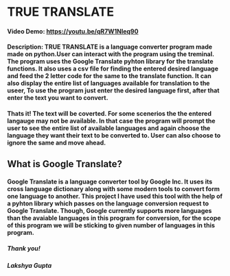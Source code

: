 # TRUE TRANSLATE
#### Video Demo:  https://youtu.be/qR7W1Nleq90
#### Description: TRUE TRANSLATE is a language converter program made made on python.User can interact with the program using the treminal. The program uses the Google Translate pyhton library for the translate functions. It also uses a csv file for finding the entered desired language and feed the 2 letter code for the same to the translate function. It can also display the entire list of languages available for translation to the useer, To use the program just enter the desired language first, after that enter the text you want to convert.
#### Thats it! The text will be coverted. For some scenerios the the entered langauge may not be available. In that case the program will prompt the user to see the entire list of available languages and again choose the language they want their text to be converted to. User can also choose to ignore the same and move ahead.

## What is Google Translate?
#### Google Translate is a language converter tool by Google Inc. It uses its cross language dictionary along with some modern tools to convert form one language to another. This project I have used this tool with the help of a pyhton library which passes on the language conversion request to Google Translate. Though, Google currently supports more languages than the avaiable languages in this program for conversion, for the scope of this program we will be sticking to given number of languages in this program.

##### Thank you!
##### Lakshya Gupta